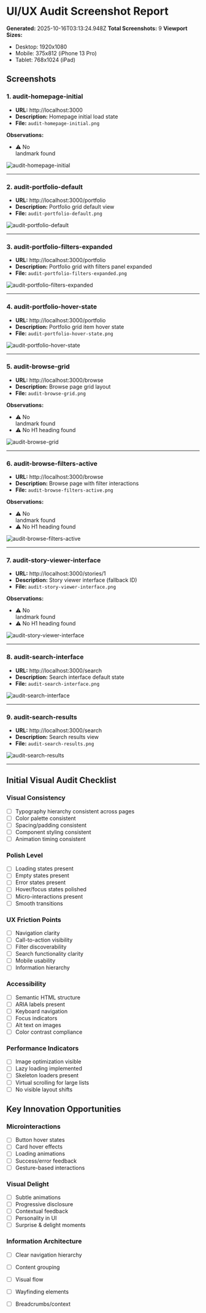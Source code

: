 # UI/UX Audit Screenshot Report

**Generated:** 2025-10-16T03:13:24.948Z
**Total Screenshots:** 9
**Viewport Sizes:**
- Desktop: 1920x1080
- Mobile: 375x812 (iPhone 13 Pro)
- Tablet: 768x1024 (iPad)

## Screenshots

### 1. audit-homepage-initial

- **URL:** http://localhost:3000
- **Description:** Homepage initial load state
- **File:** `audit-homepage-initial.png`

**Observations:**
- ⚠️ No <main> landmark found

![audit-homepage-initial](audit-homepage-initial.png)

---

### 2. audit-portfolio-default

- **URL:** http://localhost:3000/portfolio
- **Description:** Portfolio grid default view
- **File:** `audit-portfolio-default.png`

![audit-portfolio-default](audit-portfolio-default.png)

---

### 3. audit-portfolio-filters-expanded

- **URL:** http://localhost:3000/portfolio
- **Description:** Portfolio grid with filters panel expanded
- **File:** `audit-portfolio-filters-expanded.png`

![audit-portfolio-filters-expanded](audit-portfolio-filters-expanded.png)

---

### 4. audit-portfolio-hover-state

- **URL:** http://localhost:3000/portfolio
- **Description:** Portfolio grid item hover state
- **File:** `audit-portfolio-hover-state.png`

![audit-portfolio-hover-state](audit-portfolio-hover-state.png)

---

### 5. audit-browse-grid

- **URL:** http://localhost:3000/browse
- **Description:** Browse page grid layout
- **File:** `audit-browse-grid.png`

**Observations:**
- ⚠️ No <main> landmark found
- ⚠️ No H1 heading found

![audit-browse-grid](audit-browse-grid.png)

---

### 6. audit-browse-filters-active

- **URL:** http://localhost:3000/browse
- **Description:** Browse page with filter interactions
- **File:** `audit-browse-filters-active.png`

**Observations:**
- ⚠️ No <main> landmark found
- ⚠️ No H1 heading found

![audit-browse-filters-active](audit-browse-filters-active.png)

---

### 7. audit-story-viewer-interface

- **URL:** http://localhost:3000/stories/1
- **Description:** Story viewer interface (fallback ID)
- **File:** `audit-story-viewer-interface.png`

**Observations:**
- ⚠️ No <main> landmark found
- ⚠️ No H1 heading found

![audit-story-viewer-interface](audit-story-viewer-interface.png)

---

### 8. audit-search-interface

- **URL:** http://localhost:3000/search
- **Description:** Search interface default state
- **File:** `audit-search-interface.png`

![audit-search-interface](audit-search-interface.png)

---

### 9. audit-search-results

- **URL:** http://localhost:3000/search
- **Description:** Search results view
- **File:** `audit-search-results.png`

![audit-search-results](audit-search-results.png)

---

## Initial Visual Audit Checklist

### Visual Consistency

- [ ] Typography hierarchy consistent across pages
- [ ] Color palette consistent
- [ ] Spacing/padding consistent
- [ ] Component styling consistent
- [ ] Animation timing consistent

### Polish Level

- [ ] Loading states present
- [ ] Empty states present
- [ ] Error states present
- [ ] Hover/focus states polished
- [ ] Micro-interactions present
- [ ] Smooth transitions

### UX Friction Points

- [ ] Navigation clarity
- [ ] Call-to-action visibility
- [ ] Filter discoverability
- [ ] Search functionality clarity
- [ ] Mobile usability
- [ ] Information hierarchy

### Accessibility

- [ ] Semantic HTML structure
- [ ] ARIA labels present
- [ ] Keyboard navigation
- [ ] Focus indicators
- [ ] Alt text on images
- [ ] Color contrast compliance

### Performance Indicators

- [ ] Image optimization visible
- [ ] Lazy loading implemented
- [ ] Skeleton loaders present
- [ ] Virtual scrolling for large lists
- [ ] No visible layout shifts

## Key Innovation Opportunities

### Microinteractions
- [ ] Button hover states
- [ ] Card hover effects
- [ ] Loading animations
- [ ] Success/error feedback
- [ ] Gesture-based interactions

### Visual Delight
- [ ] Subtle animations
- [ ] Progressive disclosure
- [ ] Contextual feedback
- [ ] Personality in UI
- [ ] Surprise & delight moments

### Information Architecture
- [ ] Clear navigation hierarchy
- [ ] Content grouping
- [ ] Visual flow
- [ ] Wayfinding elements
- [ ] Breadcrumbs/context

